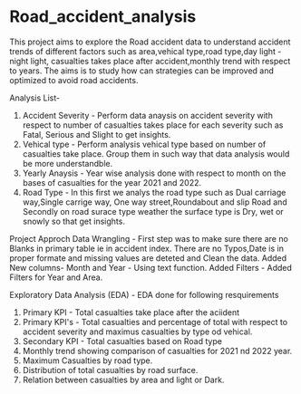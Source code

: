 # Road_accident_analysis

This project aims to explore the Road accident data to understand accident trends of different factors such as area,vehical type,road type,day light - night light, casualties takes place after accident,monthly trend with respect to years. The aims is to study how can strategies can be improved and optimized to avoid road accidents.

Analysis List-
1. Accident Severity - Perform data anaysis on accident severity with respect to number of casualties takes place for each severity such as Fatal, Serious and Slight
  to get insights.
2. Vehical type - Perform analysis vehical type based on number of casualties take place. Group them in such way that data analysis would be more understandble.
3. Yearly Anaysis - Year wise analysis done with respect to month on the bases of casualties for the year 2021 and 2022.
4. Road Type - In this first we analys the road type such as Dual carriage way,Single carrige way, One way street,Roundabout and slip Road and Secondly on road surace type 
  weather the surface type is Dry, wet or snowly so that get insights. 

Project Approch
Data Wrangling - First step was to make sure there are no Blanks in primary table ie in accident index. There are no Typos,Date is in proper formate and missing values are
deteted and Clean the data.
Added New columns- Month and Year - Using text function.
Added Filters - Added Filters for Year and Area.

Exploratory Data Analysis (EDA) - EDA done for following resquirements

1. Primary KPI - Total casualties take place after the aciident
2. Primary KPI's - Total casualties and percentage of total with respect to accident severity and maximus casualties by type od vehical.
3. Secondary KPI - Total casualties based on Road type
4. Monthly trend showing comparison of casualties for 2021 nd 2022 year.
5. Maximum Casualties by road type.
6. Distribution of total casualties by road surface.
7. Relation between casualties by area and light or Dark.



